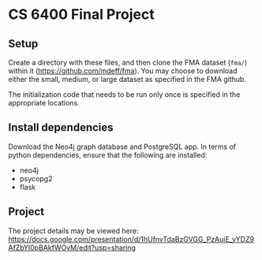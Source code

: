 # CS 6400 Final Project

## Setup
Create a directory with these files, and then clone the FMA dataset (`fma/`) within it (https://github.com/mdeff/fma). You may choose to download either the small, medium, or large dataset as specified in the FMA github. 

The initialization code that needs to be run only once is specified in the appropriate locations.

## Install dependencies
Download the Neo4j graph database and PostgreSQL app. In terms of python dependencies, ensure that the following are installed:

- neo4j
- psycopg2
- flask


## Project 
The project details may be viewed here: https://docs.google.com/presentation/d/1hUfnvTdaBzGVGG_PzAuiE_yYDZ9AfZbYI0pBAkfWOvM/edit?usp=sharing
